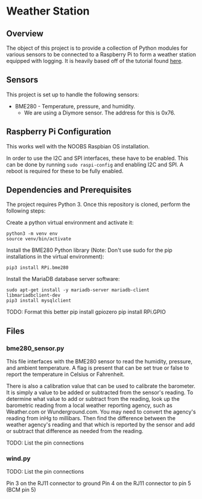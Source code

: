 # Weather Station

## Overview

The object of this project is to provide a collection of Python modules for
various sensors to be connected to a Raspberry Pi to form a weather station
equipped with logging. It is heavily based off of the tutorial found 
[here](https://projects.raspberrypi.org/en/projects/build-your-own-weather-station).

## Sensors

This project is set up to handle the following sensors:

* BME280 - Temperature, pressure, and humidity.
  * We are using a Diymore sensor. The address for this is 0x76.

## Raspberry Pi Configuration

This works well with the NOOBS Raspbian OS installation.

In order to use the I2C and SPI interfaces, these have to be enabled. This can
be done by running `sudo raspi-config` and enabling I2C and SPI. A reboot is
required for these to be fully enabled.

## Dependencies and Prerequisites

The project requires Python 3. Once this repository is cloned, perform the
following steps:

Create a python virtual environment and activate it:

```
python3 -m venv env
source venv/bin/activate
```

Install the BME280 Python library (Note: Don't use sudo for the pip 
installations in the virtual environment):

```
pip3 install RPi.bme280
```

Install the MariaDB database server software:

```
sudo apt-get install -y mariadb-server mariadb-client libmariadbclient-dev
pip3 install mysqlclient
```

TODO: Format this better
pip install gpiozero
pip install RPi.GPIO

## Files

### bme280_sensor.py

This file interfaces with the BME280 sensor to read the humidity, pressure,
and ambient temperature. A flag is present that can be set true or false
to report the temperature in Celsius or Fahrenheit. 

There is also a calibration value that can be used to calibrate the barometer.
It is simply a value to be added or subtracted from the sensor's reading. To
determine what value to add or subtract from the reading, look up the 
barometric reading from a local weather reporting agency, such as Weather.com
or Wunderground.com. You may need to convert the agency's reading from inHg 
to millibars. Then find the difference between the weather agency's reading and
that which is reported by the sensor and add or subtract that difference as
needed from the reading.

TODO: List the pin connections

### wind.py

TODO: List the pin connections

Pin 3 on the RJ11 connector to ground
Pin 4 on the RJ11 connector to pin 5 (BCM pin 5)


